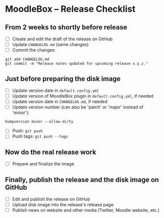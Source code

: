 # MoodleBox – Release Checklist

## From 2 weeks to shortly before release

- [ ] Create and edit the draft of the release on GitHub
- [ ] Update `CHANGELOG.md` (same changes)
- [ ] Commit the changes:
```
git add CHANGELOG.md
git commit -m "Release notes updated for upcoming release x.y.z."
```

## Just before preparing the disk image

- [ ] Update version date in `default.config.yml`
- [ ] Update version of MoodleBox plugin in `default.config.yml`, if needed
- [ ] Update version date in `CHANGELOG.md`, if needed
- [ ] Update version number (can also be 'patch' or 'major' instead of 'minor'):
```
bumpversion minor --allow-dirty
```
- [ ] Push: `git push`
- [ ] Push tags: `git push --tags`

## Now do the real release work

- [ ] Prepare and finalize the image

## Finally, publish the release and the disk image on GitHub

- [ ] Edit and publish the release on GitHub
- [ ] Upload disk image into the release's release page
- [ ] Publish news on website and other media (Twitter, Moodle website, etc.)
